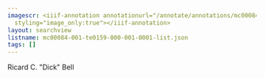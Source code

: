 ```yaml
---
imagescr: <iiif-annotation annotationurl="/annotate/annotations/mc00084-001-te0159-000-001-0001-004.json"
  styling="image_only:true"></iiif-annotation>
layout: searchview
listname: mc00084-001-te0159-000-001-0001-list.json
tags: []
---
```

Ricard C. "Dick" Bell